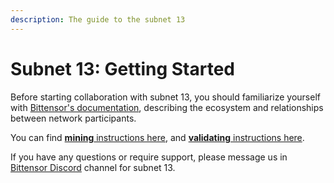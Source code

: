 ```yaml
---
description: The guide to the subnet 13
---
```


# Subnet 13: Getting Started

Before starting collaboration with subnet 13, you should familiarize yourself with [Bittensor's documentation](https://docs.bittensor.com/), describing the ecosystem and relationships between network participants.



You can find [**mining** instructions here](https://github.com/macrocosm-os/data-universe/blob/main/docs/miner.md), and [**validating** instructions here](https://github.com/macrocosm-os/data-universe/blob/main/docs/validator.md).



If you have any questions or require support, please message us in [Bittensor Discord](https://www.macrocosmos.ai/sn13/dashboard) channel for subnet 13.
